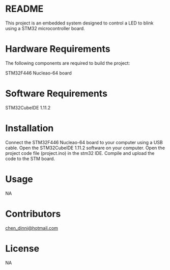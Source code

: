 # README
This project is an embedded system designed to control a LED to blink using a STM32 microcontroller board.

# Hardware Requirements
The following components are required to build the project:

STM32F446 Nucleao-64 board

# Software Requirements
STM32CubeIDE 1.11.2

# Installation

Connect the STM32F446 Nucleao-64 board to your computer using a USB cable.
Open the  STM32CubeIDE 1.11.2 software on your computer.
Open the project code file (project.ino) in the stm32 IDE.
Compile and upload the code to the STM board.

# Usage
NA

# Contributors
chen_dinni@hotmail.com

# License
NA